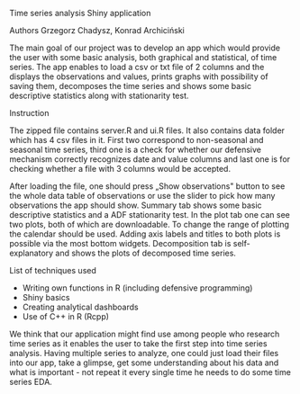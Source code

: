 Time series analysis Shiny application

Authors Grzegorz Chadysz, Konrad Archiciński

The main goal of our project was to develop an app which would provide the user with some basic analysis, both graphical and statistical, of time series. The app enables to load a csv or txt file of 2 columns and the displays the observations and values, prints graphs with possibility of saving them, decomposes the time series and shows some basic descriptive statistics along with stationarity test.

Instruction

The zipped file contains server.R and ui.R files. It also contains data folder which has 4 csv files in it. First two correspond to non-seasonal and seasonal time series, third one is a check for whether our defensive mechanism correctly recognizes date and value columns and last one is for checking whether a file with 3 columns would be accepted.

After loading the file, one should press „Show observations&quot; button to see the whole data table of observations or use the slider to pick how many observations the app should show. Summary tab shows some basic descriptive statistics and a ADF stationarity test. In the plot tab one can see two plots, both of which are downloadable. To change the range of plotting the calendar should be used. Adding axis labels and titles to both plots is possible via the most bottom widgets. Decomposition tab is self-explanatory and shows the plots of decomposed time series.

List of techniques used

- Writing own functions in R (including defensive programming)
- Shiny basics
- Creating analytical dashboards
- Use of C++ in R (Rcpp)

We think that our application might find use among people who research time series as it enables the user to take the first step into time series analysis. Having multiple series to analyze, one could just load their files into our app, take a glimpse, get some understanding about his data and what is important - not repeat it every single time he needs to do some time series EDA.